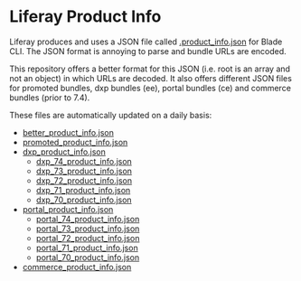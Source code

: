 # Liferay Product Info

Liferay produces and uses a JSON file called [.product_info.json](https://releases-cdn.liferay.com/tools/workspace/.product_info.json) for Blade CLI. The JSON format is annoying to parse and bundle URLs are encoded.

This repository offers a better format for this JSON (i.e. root is an array and not an object) in which URLs are decoded. It also offers different JSON files for promoted bundles, dxp bundles (ee), portal bundles (ce) and commerce bundles (prior to 7.4).

These files are automatically updated on a daily basis:

- [better_product_info.json](https://raw.githubusercontent.com/lgdd/liferay-product-info/main/better_product_info.json)
- [promoted_product_info.json](https://raw.githubusercontent.com/lgdd/liferay-product-info/main/promoted_product_info.json)
- [dxp_product_info.json](https://raw.githubusercontent.com/lgdd/liferay-product-info/main/dxp_product_info.json)
  - [dxp_74_product_info.json](https://raw.githubusercontent.com/lgdd/liferay-product-info/main/dxp_74_product_info.json)
  - [dxp_73_product_info.json](https://raw.githubusercontent.com/lgdd/liferay-product-info/main/dxp_73_product_info.json)
  - [dxp_72_product_info.json](https://raw.githubusercontent.com/lgdd/liferay-product-info/main/dxp_72_product_info.json)
  - [dxp_71_product_info.json](https://raw.githubusercontent.com/lgdd/liferay-product-info/main/dxp_71_product_info.json)
  - [dxp_70_product_info.json](https://raw.githubusercontent.com/lgdd/liferay-product-info/main/dxp_70_product_info.json)
- [portal_product_info.json](https://raw.githubusercontent.com/lgdd/liferay-product-info/main/portal_product_info.json)
  - [portal_74_product_info.json](https://raw.githubusercontent.com/lgdd/liferay-product-info/main/portal_74_product_info.json)
  - [portal_73_product_info.json](https://raw.githubusercontent.com/lgdd/liferay-product-info/main/portal_73_product_info.json)
  - [portal_72_product_info.json](https://raw.githubusercontent.com/lgdd/liferay-product-info/main/portal_72_product_info.json)
  - [portal_71_product_info.json](https://raw.githubusercontent.com/lgdd/liferay-product-info/main/portal_71_product_info.json)
  - [portal_70_product_info.json](https://raw.githubusercontent.com/lgdd/liferay-product-info/main/portal_70_product_info.json)
- [commerce_product_info.json](https://raw.githubusercontent.com/lgdd/liferay-product-info/main/commerce_product_info.json)
